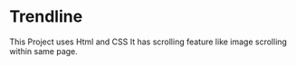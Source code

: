 # Trendline

This Project uses Html and CSS 
It has scrolling feature like image scrolling within same page.
